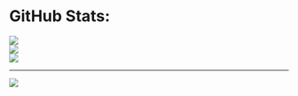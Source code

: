 # GitHub Stats:
![](https://github-readme-stats.vercel.app/api?username=angelomds42&theme=dark&hide_border=false&include_all_commits=false&count_private=false)<br/>
![](https://github-readme-streak-stats.herokuapp.com/?user=angelomds42&theme=dark&hide_border=false)<br/>
![](https://github-readme-stats.vercel.app/api/top-langs/?username=angelomds42&theme=dark&hide_border=false&include_all_commits=false&count_private=false&layout=compact)

---
[![](https://visitcount.itsvg.in/api?id=angelomds42&icon=0&color=12)](https://visitcount.itsvg.in)

<!-- Proudly created with GPRM ( https://gprm.itsvg.in ) -->
